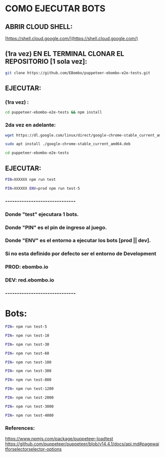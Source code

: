# COMO EJECUTAR BOTS

## ABRIR CLOUD SHELL:

[https://shell.cloud.google.com/](https://shell.cloud.google.com/)

## (1ra vez) EN EL TERMINAL CLONAR EL REPOSITORIO [1 sola vez]:
```sh 
git clone https://github.com/EBombo/puppeteer-ebombo-e2e-tests.git
```

## EJECUTAR:
### (1ra vez) :
```sh
cd puppeteer-ebombo-e2e-tests && npm install
```

### 2da vez en adelante:
```sh
wget https://dl.google.com/linux/direct/google-chrome-stable_current_amd64.deb
```

```sh
sudo apt install ./google-chrome-stable_current_amd64.deb
```

```sh
cd puppeteer-ebombo-e2e-tests
```

## EJECUTAR: 
```sh
PIN=XXXXXX npm run test
```

```sh
PIN=XXXXXX ENV=prod npm run test-5
```

### ------------------------------
### Donde "test" ejecutara 1 bots.
### Donde "PIN" es el pin de ingreso al juego.
### Donde "ENV" es el entorno a ejecutar los bots [prod || dev].
### Si no esta definido por defecto ser el entorno de Development

### PROD: ebombo.io
### DEV: red.ebombo.io
### ------------------------------

# Bots: 
```sh
PIN= npm run test-5
```

```sh
PIN= npm run test-10
```

```sh
PIN= npm run test-30
```

```sh
PIN= npm run test-60
```

```sh
PIN= npm run test-100
```

```sh
PIN= npm run test-300
```

```sh
PIN= npm run test-800
```

```sh
PIN= npm run test-1200
```

```sh
PIN= npm run test-2000
```

```sh
PIN= npm run test-3000
```

```sh
PIN= npm run test-4000
``` 








### References:
https://www.npmjs.com/package/puppeteer-loadtest
https://github.com/puppeteer/puppeteer/blob/v14.4.1/docs/api.md#pagewaitforselectorselector-options
